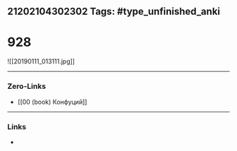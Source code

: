21202104302302
Tags: #type_unfinished_anki
---
# 928

![[20190111_013111.jpg]]

---
### Zero-Links
- [[00 (book) Конфуций]]
---
### Links
-